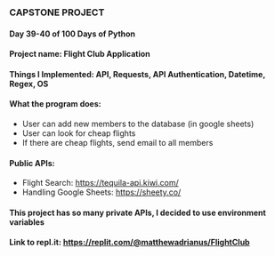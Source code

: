 ### CAPSTONE PROJECT

#### Day 39-40 of 100 Days of Python
#### Project name: Flight Club Application
#### Things I Implemented: API, Requests, API Authentication, Datetime, Regex, OS

#### What the program does:
- User can add new members to the database (in google sheets)
- User can look for cheap flights
- If there are cheap flights, send email to all members

#### Public APIs:
- Flight Search: https://tequila-api.kiwi.com/
- Handling Google Sheets: https://sheety.co/

#### This project has so many private APIs, I decided to use environment variables

#### Link to repl.it: https://replit.com/@matthewadrianus/FlightClub
